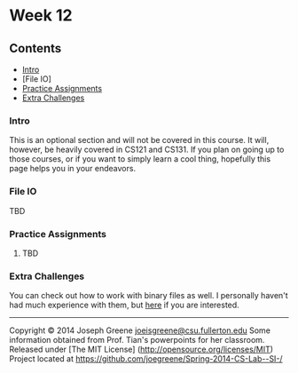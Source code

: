 # Week 12

## Contents
- [Intro](#intro)
- [File IO]
- [Practice Assignments](#practice-assignments)
- [Extra Challenges](#extra-challenges)

### Intro
This is an optional section and will not be covered in this course. It will, however, be heavily covered in CS121 and CS131. If you plan on going up to
those courses, or if you want to simply learn a cool thing, hopefully this page helps you in your endeavors.

### File IO
TBD

### Practice Assignments
1. TBD

### Extra Challenges
You can check out how to work with binary files as well. I personally haven't had much experience with them, but [here](#) 
if you are interested.

-------------------------------------------------------------------------------
Copyright &copy; 2014 Joseph Greene <joeisgreene@csu.fullerton.edu>
Some information obtained from Prof. Tian's powerpoints for her classroom.
Released under [The MIT License] (http://opensource.org/licenses/MIT)  
Project located at <https://github.com/joegreene/Spring-2014-CS-Lab--SI-/>
